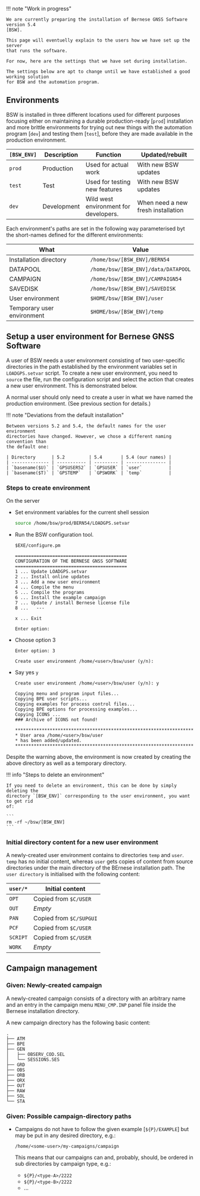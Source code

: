 
!!! note "Work in progress"

    We are currently preparing the installation of Bernese GNSS Software version 5.4
    [BSW].

    This page will eventuelly explain to the users how we have set up the server
    that runs the software.

    For now, here are the settings that we have set during installation.

    The settings below are apt to change until we have established a good working solution
    for BSW and the automation program.


## Environments

BSW is installed in three different locations used for different purposes
focusing either on maintaining a durable production-ready [`prod`] installation
and more brittle environments for trying out new things with the automation
program [`dev`] and testing them [`test`], before they are made available in the
production environment.

| `[BSW_ENV]` | Description | Function                              | Updated/rebuilt                    |
| ----------- | ----------- | ------------------------------------- | ---------------------------------- |
| `prod`      | Production  | Used for actual work                  | With new BSW updates               |
| `test`      | Test        | Used for testing new features         | With new BSW updates               |
| `dev`       | Development | Wild west environment for developers. | When need a new fresh installation |

Each environment's paths are set in the following way parameterised byt the
short-names defined for the different environments:

| What                       | Value                               |
| -------------------------- | ----------------------------------- |
| Installation directory     | `/home/bsw/[BSW_ENV]/BERN54`        |
| DATAPOOL                   | `/home/bsw/[BSW_ENV]/data/DATAPOOL` |
| CAMPAIGN                   | `/home/bsw/[BSW_ENV]/CAMPAIGN54`    |
| SAVEDISK                   | `/home/bsw/[BSW_ENV]/SAVEDISK`      |
| User environment           | `$HOME/bsw/[BSW_ENV]/user`          |
| Temporary user environment | `$HOME/bsw/[BSW_ENV]/temp`          |


## Setup a user environment for Bernese GNSS Software

A user of BSW needs a user environment consisting of two user-specific
directories in the path established by the environment variables set in
`LOADGPS.setvar` script. To create a new user environment, you need to `source`
the file, run the configuration script and select the action that creates a new
user environment. This is demonstrated below.

A normal user should only need to create a user in what we have named the
production environment. (See previous section for details.)


!!! note "Deviations from the default installation"

    Between versions 5.2 and 5.4, the default names for the user environment
    directories have changed. However, we chose a different naming convention than
    the default one:

    | Directory      | 5.2         | 5.4       | 5.4 (our names) |
    | -------------- | ----------- | --------- | --------------- |
    | `basename($U)` | `GPSUSER52` | `GPSUSER` | `user`          |
    | `basename($T)` | `GPSTEMP`   | `GPSWORK` | `temp`          |


### Steps to create environment

On the server

*   Set environment variables for the current shell session

    ```sh
    source /home/bsw/prod/BERN54/LOADGPS.setvar
    ```

*   Run the BSW configuration tool.

    ```
    $EXE/configure.pm
    ```

    ``` title="Output" hl_lines="6"
    ==========================================
    CONFIGURATION OF THE BERNESE GNSS SOFTWARE
    ==========================================
    1 ... Update LOADGPS.setvar
    2 ... Install online updates
    3 ... Add a new user environment
    4 ... Compile the menu
    5 ... Compile the programs
    6 ... Install the example campaign
    7 ... Update / install Bernese license file
    8 ...   ---

    x ... Exit

    Enter option:
    ```

*   Choose option 3

    ``` title="Output" hl_lines="3"
    Enter option: 3

    Create user environment /home/<user>/bsw/user (y/n):
    ```

* Say yes `y`

    ``` title="Output" hl_lines="8"
    Create user environment /home/<user>/bsw/user (y/n): y

    Copying menu and program input files...
    Copying BPE user scripts...
    Copying examples for process control files...
    Copying BPE options for processing examples...
    Copying ICONS ...
    ### Archive of ICONS not found!

    **********************************************************************
    * User area /home/<user>/bsw/user
    * has been added/updated.
    **********************************************************************
    ```

Despite the warning above, the environment is now created by creating the above
directory as well as a temporary directory.

!!! info "Steps to delete an environment"

    If you need to delete an environment, this can be done by simply deleting the
    directory `[BSW_ENV]` corresponding to the user environment, you want to get rid
    of:

    ```
    rm -rf ~/bsw/[BSW_ENV]
    ```

### Initial directory content for a new user environment

A newly-created user environment contains to directories `temp` and `user`.
`temp` has no initial content, whereas `user` gets copies of content from source
directories under the main directory of the BErnese installation path. The `user
directory` is initialised with the following content:

| `user/*` | Initial content         |
| -------- | ----------------------- |
| `OPT`    | Copied from `$C/USER`   |
| `OUT`    | *Empty*                 |
| `PAN`    | Copied from `$C/SUPGUI` |
| `PCF`    | Copied from `$C/USER`   |
| `SCRIPT` | Copied from `$C/USER`   |
| `WORK`   | *Empty*                 |


## Campaign management

### Given: Newly-created campaign

A newly-created campaign consists of a directory with an arbitrary name and an
entry in the campaign menu `MENU_CMP.INP` panel file inside the Bernese
installation directory.

A new campaign directory has the following basic content:

```
.
├── ATM
├── BPE
├── GEN
│   ├── OBSERV_COD.SEL
│   └── SESSIONS.SES
├── GRD
├── OBS
├── ORB
├── ORX
├── OUT
├── RAW
├── SOL
└── STA
```

### Given: Possible campaign-directory paths

*   Campaigns do not have to follow the given example [`${P}/EXAMPLE`] but may
    be put in any desired directory, e.g.:

    ```
    /home/<some-user>/my-campaigns/campaign
    ```

    This means that our campaigns can and, probably, should, be ordered in sub
    directories by campaign type, e.g.:

    -   `${P}/<type-A>/2222`
    -   `${P}/<type-B>/2222`
    -   ...
